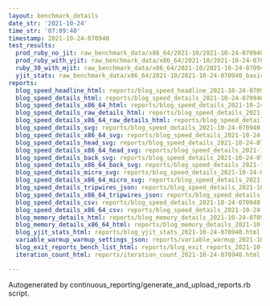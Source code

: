 ```yaml
---
layout: benchmark_details
date_str: '2021-10-24'
time_str: '07:09:40'
timestamp: 2021-10-24-070940
test_results:
  prod_ruby_no_jit: raw_benchmark_data/x86_64/2021-10/2021-10-24-070940_basic_benchmark_prod_ruby_no_jit.json
  prod_ruby_with_yjit: raw_benchmark_data/x86_64/2021-10/2021-10-24-070940_basic_benchmark_prod_ruby_with_yjit.json
  ruby_30_with_mjit: raw_benchmark_data/x86_64/2021-10/2021-10-24-070940_basic_benchmark_ruby_30_with_mjit.json
  yjit_stats: raw_benchmark_data/x86_64/2021-10/2021-10-24-070940_basic_benchmark_yjit_stats.json
reports:
  blog_speed_headline_html: reports/blog_speed_headline_2021-10-24-070940.html
  blog_speed_details_html: reports/blog_speed_details_2021-10-24-070940.html
  blog_speed_details_x86_64_html: reports/blog_speed_details_2021-10-24-070940.x86_64.html
  blog_speed_details_raw_details_html: reports/blog_speed_details_2021-10-24-070940.raw_details.html
  blog_speed_details_x86_64_raw_details_html: reports/blog_speed_details_2021-10-24-070940.x86_64.raw_details.html
  blog_speed_details_svg: reports/blog_speed_details_2021-10-24-070940.svg
  blog_speed_details_x86_64_svg: reports/blog_speed_details_2021-10-24-070940.x86_64.svg
  blog_speed_details_head_svg: reports/blog_speed_details_2021-10-24-070940.head.svg
  blog_speed_details_x86_64_head_svg: reports/blog_speed_details_2021-10-24-070940.x86_64.head.svg
  blog_speed_details_back_svg: reports/blog_speed_details_2021-10-24-070940.back.svg
  blog_speed_details_x86_64_back_svg: reports/blog_speed_details_2021-10-24-070940.x86_64.back.svg
  blog_speed_details_micro_svg: reports/blog_speed_details_2021-10-24-070940.micro.svg
  blog_speed_details_x86_64_micro_svg: reports/blog_speed_details_2021-10-24-070940.x86_64.micro.svg
  blog_speed_details_tripwires_json: reports/blog_speed_details_2021-10-24-070940.tripwires.json
  blog_speed_details_x86_64_tripwires_json: reports/blog_speed_details_2021-10-24-070940.x86_64.tripwires.json
  blog_speed_details_csv: reports/blog_speed_details_2021-10-24-070940.csv
  blog_speed_details_x86_64_csv: reports/blog_speed_details_2021-10-24-070940.x86_64.csv
  blog_memory_details_html: reports/blog_memory_details_2021-10-24-070940.html
  blog_memory_details_x86_64_html: reports/blog_memory_details_2021-10-24-070940.x86_64.html
  blog_yjit_stats_html: reports/blog_yjit_stats_2021-10-24-070940.html
  variable_warmup_warmup_settings_json: reports/variable_warmup_2021-10-24-070940.warmup_settings.json
  blog_exit_reports_bench_list_html: reports/blog_exit_reports_2021-10-24-070940.bench_list.html
  iteration_count_html: reports/iteration_count_2021-10-24-070940.html

---
```

Autogenerated by continuous_reporting/generate_and_upload_reports.rb script.
